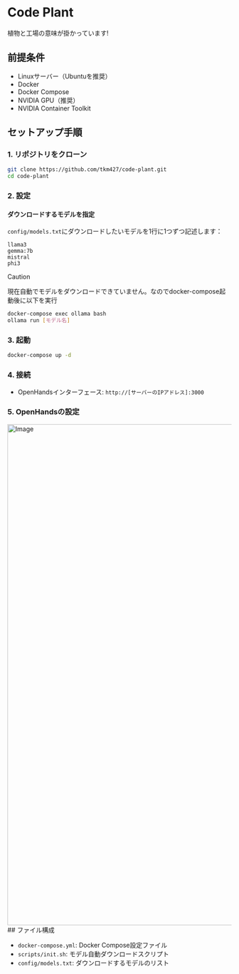 # Code Plant
植物と工場の意味が掛かっています!
## 前提条件

- Linuxサーバー（Ubuntuを推奨）
- Docker
- Docker Compose
- NVIDIA GPU（推奨）
- NVIDIA Container Toolkit

## セットアップ手順

### 1. リポジトリをクローン

```bash
git clone https://github.com/tkm427/code-plant.git
cd code-plant
```

### 2. 設定

#### ダウンロードするモデルを指定

`config/models.txt`にダウンロードしたいモデルを1行に1つずつ記述します：

```
llama3
gemma:7b
mistral
phi3
```
> [!CAUTION]
> 現在自動でモデルをダウンロードできていません。なのでdocker-compose起動後に以下を実行

```bash
docker-compose exec ollama bash
ollama run [モデル名]
```

### 3. 起動

```bash
docker-compose up -d
```


### 4. 接続

- OpenHandsインターフェース: `http://[サーバーのIPアドレス]:3000`

### 5. OpenHandsの設定
<img width="1125" alt="Image" src="https://github.com/user-attachments/assets/7e855357-2041-42d8-be99-f86e9a55b4e9" />
## ファイル構成

- `docker-compose.yml`: Docker Compose設定ファイル
- `scripts/init.sh`: モデル自動ダウンロードスクリプト
- `config/models.txt`: ダウンロードするモデルのリスト

